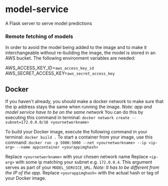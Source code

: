 # model-service
A Flask server to serve model predictions

### Remote fetching of models

In order to avoid the model being added to the image and to make it interchangeable without re-building the image, the model is stored in an AWS bucket. The following environment variables are needed:

AWS_ACCESS_KEY_ID=`aws_access_key_id`
AWS_SECRET_ACCESS_KEY=`aws_secret_access_key`


## Docker
If you haven't already, you should make a docker network to make sure that the ip address stays the same when running the image. 
*Note: app and model service have to be on the same network*
You can do this by executing this command in terminal: `docker network create --subnet=172.0.0.0/16 <yournetworkname>`

To build your Docker image, execute the following command in your terminal: `docker build .`
To start a container from your image, use this command: `docker run -p 5000:5000 --net <yournetworkname> --ip <ip-arg> --name appcontainer <yourappimghash>`

Replace `<yournetworkname>` with your chosen network name
Replace `<ip-arg>` with some ip matching your subnet e.g. `172.0.0.4`. This argument serves as part of your `MODEL_SERVICE_URL`. 
*Note: It has to be different from the IP of the app.*
Replace `<yourappimghash>` with the actual hash or tag of your Docker image.
